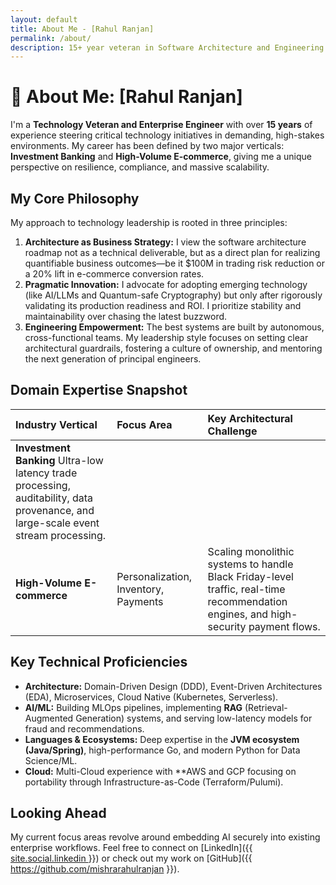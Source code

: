 ```yaml
---
layout: default
title: About Me - [Rahul Ranjan]
permalink: /about/
description: 15+ year veteran in Software Architecture and Engineering Leadership across Investment Banking and E-commerce. Specialist in high-volume, low-latency systems and AI integration.
---
```


# 👋 About Me: [Rahul Ranjan]

I'm a **Technology Veteran and Enterprise Engineer** with over **15 years** of experience steering critical technology initiatives in demanding, high-stakes environments. My career has been defined by two major verticals: **Investment Banking** and **High-Volume E-commerce**, giving me a unique perspective on resilience, compliance, and massive scalability.

## My Core Philosophy

My approach to technology leadership is rooted in three principles:

1.  **Architecture as Business Strategy:** I view the software architecture roadmap not as a technical deliverable, but as a direct plan for realizing quantifiable business outcomes—be it $100M in trading risk reduction or a 20% lift in e-commerce conversion rates.
2.  **Pragmatic Innovation:** I advocate for adopting emerging technology (like AI/LLMs and Quantum-safe Cryptography) but only after rigorously validating its production readiness and ROI. I prioritize stability and maintainability over chasing the latest buzzword.
3.  **Engineering Empowerment:** The best systems are built by autonomous, cross-functional teams. My leadership style focuses on setting clear architectural guardrails, fostering a culture of ownership, and mentoring the next generation of principal engineers.

## Domain Expertise Snapshot

| Industry Vertical | Focus Area | Key Architectural Challenge |
| :--- | :--- | :--- |
| **Investment Banking** Ultra-low latency trade processing, auditability, data provenance, and large-scale event stream processing. |
| **High-Volume E-commerce** | Personalization, Inventory, Payments | Scaling monolithic systems to handle Black Friday-level traffic, real-time recommendation engines, and high-security payment flows. |

## Key Technical Proficiencies

* **Architecture:** Domain-Driven Design (DDD), Event-Driven Architectures (EDA), Microservices, Cloud Native (Kubernetes, Serverless).
* **AI/ML:** Building MLOps pipelines, implementing **RAG** (Retrieval-Augmented Generation) systems, and serving low-latency models for fraud and recommendations.
* **Languages & Ecosystems:** Deep expertise in the **JVM ecosystem (Java/Spring)**, high-performance Go, and modern Python for Data Science/ML.
* **Cloud:** Multi-Cloud experience with **AWS and GCP focusing on portability through Infrastructure-as-Code (Terraform/Pulumi).

## Looking Ahead

My current focus areas revolve around embedding AI securely into existing enterprise workflows.
Feel free to connect on [LinkedIn]({{ [site.social.linkedin ](https://www.linkedin.com/in/rahul-ranjan-3a717629/)}}) or check out my work on [GitHub]({{ https://github.com/mishrarahulranjan }}).
